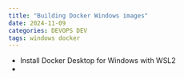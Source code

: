 ```yaml
---
title: "Building Docker Windows images"
date: 2024-11-09
categories: DEVOPS DEV
tags: windows docker 
---
```





* Install Docker Desktop for Windows with WSL2
* 
